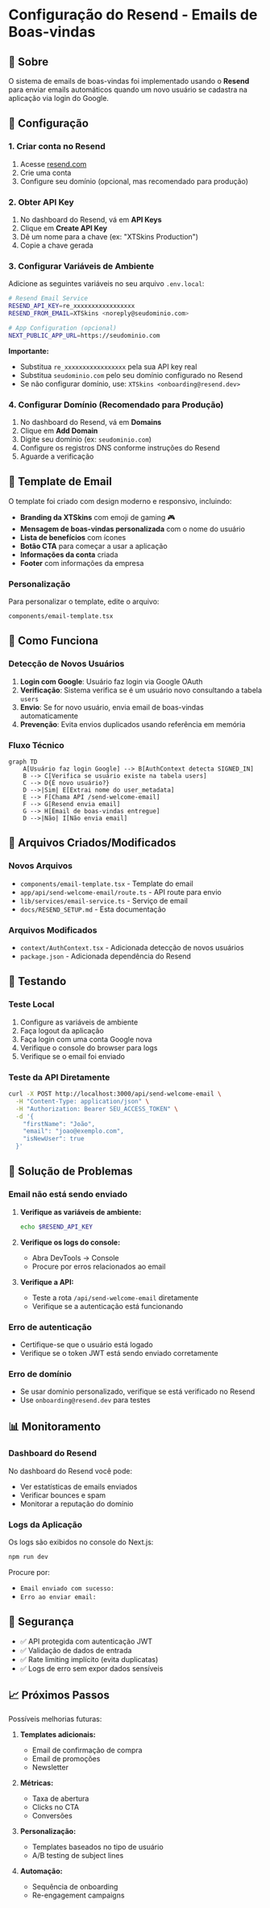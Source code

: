 # Configuração do Resend - Emails de Boas-vindas

## 📧 Sobre

O sistema de emails de boas-vindas foi implementado usando o **Resend** para enviar emails automáticos quando um novo usuário se cadastra na aplicação via login do Google.

## 🚀 Configuração

### 1. Criar conta no Resend

1. Acesse [resend.com](https://resend.com)
2. Crie uma conta
3. Configure seu domínio (opcional, mas recomendado para produção)

### 2. Obter API Key

1. No dashboard do Resend, vá em **API Keys**
2. Clique em **Create API Key**
3. Dê um nome para a chave (ex: "XTSkins Production")
4. Copie a chave gerada

### 3. Configurar Variáveis de Ambiente

Adicione as seguintes variáveis no seu arquivo `.env.local`:

```bash
# Resend Email Service
RESEND_API_KEY=re_xxxxxxxxxxxxxxxxx
RESEND_FROM_EMAIL=XTSkins <noreply@seudominio.com>

# App Configuration (opcional)
NEXT_PUBLIC_APP_URL=https://seudominio.com
```

**Importante:** 
- Substitua `re_xxxxxxxxxxxxxxxxx` pela sua API key real
- Substitua `seudominio.com` pelo seu domínio configurado no Resend
- Se não configurar domínio, use: `XTSkins <onboarding@resend.dev>`

### 4. Configurar Domínio (Recomendado para Produção)

1. No dashboard do Resend, vá em **Domains**
2. Clique em **Add Domain**
3. Digite seu domínio (ex: `seudominio.com`)
4. Configure os registros DNS conforme instruções do Resend
5. Aguarde a verificação

## 🎨 Template de Email

O template foi criado com design moderno e responsivo, incluindo:

- **Branding da XTSkins** com emoji de gaming 🎮
- **Mensagem de boas-vindas personalizada** com o nome do usuário
- **Lista de benefícios** com ícones
- **Botão CTA** para começar a usar a aplicação
- **Informações da conta** criada
- **Footer** com informações da empresa

### Personalização

Para personalizar o template, edite o arquivo:
```
components/email-template.tsx
```

## 🔧 Como Funciona

### Detecção de Novos Usuários

1. **Login com Google**: Usuário faz login via Google OAuth
2. **Verificação**: Sistema verifica se é um usuário novo consultando a tabela `users`
3. **Envio**: Se for novo usuário, envia email de boas-vindas automaticamente
4. **Prevenção**: Evita envios duplicados usando referência em memória

### Fluxo Técnico

```mermaid
graph TD
    A[Usuário faz login Google] --> B[AuthContext detecta SIGNED_IN]
    B --> C[Verifica se usuário existe na tabela users]
    C --> D{É novo usuário?}
    D -->|Sim| E[Extrai nome do user_metadata]
    E --> F[Chama API /send-welcome-email]
    F --> G[Resend envia email]
    G --> H[Email de boas-vindas entregue]
    D -->|Não| I[Não envia email]
```

## 📁 Arquivos Criados/Modificados

### Novos Arquivos
- `components/email-template.tsx` - Template do email
- `app/api/send-welcome-email/route.ts` - API route para envio
- `lib/services/email-service.ts` - Serviço de email
- `docs/RESEND_SETUP.md` - Esta documentação

### Arquivos Modificados
- `context/AuthContext.tsx` - Adicionada detecção de novos usuários
- `package.json` - Adicionada dependência do Resend

## 🧪 Testando

### Teste Local

1. Configure as variáveis de ambiente
2. Faça logout da aplicação
3. Faça login com uma conta Google nova
4. Verifique o console do browser para logs
5. Verifique se o email foi enviado

### Teste da API Diretamente

```bash
curl -X POST http://localhost:3000/api/send-welcome-email \
  -H "Content-Type: application/json" \
  -H "Authorization: Bearer SEU_ACCESS_TOKEN" \
  -d '{
    "firstName": "João",
    "email": "joao@exemplo.com",
    "isNewUser": true
  }'
```

## 🚨 Solução de Problemas

### Email não está sendo enviado

1. **Verifique as variáveis de ambiente:**
   ```bash
   echo $RESEND_API_KEY
   ```

2. **Verifique os logs do console:**
   - Abra DevTools → Console
   - Procure por erros relacionados ao email

3. **Verifique a API:**
   - Teste a rota `/api/send-welcome-email` diretamente
   - Verifique se a autenticação está funcionando

### Erro de autenticação

- Certifique-se que o usuário está logado
- Verifique se o token JWT está sendo enviado corretamente

### Erro de domínio

- Se usar domínio personalizado, verifique se está verificado no Resend
- Use `onboarding@resend.dev` para testes

## 📊 Monitoramento

### Dashboard do Resend

No dashboard do Resend você pode:
- Ver estatísticas de emails enviados
- Verificar bounces e spam
- Monitorar a reputação do domínio

### Logs da Aplicação

Os logs são exibidos no console do Next.js:
```bash
npm run dev
```

Procure por:
- `Email enviado com sucesso:`
- `Erro ao enviar email:`

## 🔐 Segurança

- ✅ API protegida com autenticação JWT
- ✅ Validação de dados de entrada
- ✅ Rate limiting implícito (evita duplicatas)
- ✅ Logs de erro sem expor dados sensíveis

## 📈 Próximos Passos

Possíveis melhorias futuras:

1. **Templates adicionais:**
   - Email de confirmação de compra
   - Email de promoções
   - Newsletter

2. **Métricas:**
   - Taxa de abertura
   - Clicks no CTA
   - Conversões

3. **Personalização:**
   - Templates baseados no tipo de usuário
   - A/B testing de subject lines

4. **Automação:**
   - Sequência de onboarding
   - Re-engagement campaigns 